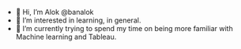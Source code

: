 - 👋 Hi, I’m Alok @banalok
- 👀 I’m interested in learning, in general.
- 🌱 I’m currently trying to spend my time on being more familiar with Machine learning and Tableau.


<!---
banalok/banalok is a ✨ special ✨ repository because its `README.md` (this file) appears on your GitHub profile.
You can click the Preview link to take a look at your changes.
--->
